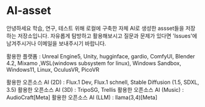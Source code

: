 # AI-asset
안녕하세요 학습, 연구, 테스트 위해 로컬에 구축한 자체 AI로 생성한 assset들을 저장하는 저장소입니다. 자유롭게 탐방하고 활용해보시고 질문과 문제가 있다면 'Issues'에 남겨주시거나 이메일을 보내주시기 바랍니다.



활용한 플랫폼              : Unreal Engine5, Unity, hugginface, gardio, ComfyUI, Blender 4.2, Mixamo ,WSL(windows subsystem for linux), Windows Sandbox, Windows11, Linux, OculusVR, PicoVR

활용한 오픈소스 AI (2D)    : Flux.1 Dev, Flux.1 schnell, Stable Diffusion (1.5, SDXL, 3.5)
활용한 오픈소스 AI (3D)    : TripoSG, Trellis
활용한 오픈소스 AI (Music) : AudioCraft[Meta]
활용한 오픈소스 AI (LLM)   : llama(3,4)[Meta]
